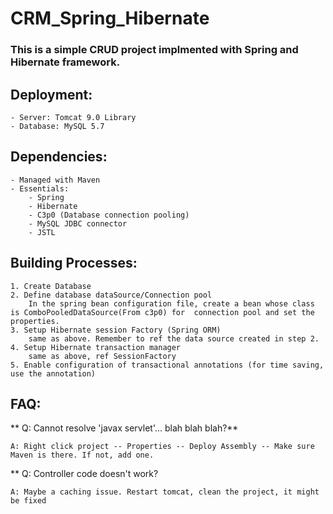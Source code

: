 # CRM_Spring_Hibernate
### This is a simple CRUD project implmented with Spring and Hibernate framework.

## Deployment:
	- Server: Tomcat 9.0 Library
	- Database: MySQL 5.7

## Dependencies:
	- Managed with Maven
	- Essentials:
		- Spring
		- Hibernate
		- C3p0 (Database connection pooling)
		- MySQL JDBC connector
		- JSTL


## Building Processes:
 	1. Create Database
	2. Define database dataSource/Connection pool
		In the spring bean configuration file, create a bean whose class is ComboPooledDataSource(From c3p0) for  connection pool and set the properties.
	3. Setup Hibernate session Factory (Spring ORM)
		same as above. Remember to ref the data source created in step 2.
	4. Setup Hibernate transaction manager
		same as above, ref SessionFactory
	5. Enable configuration of transactional annotations (for time saving, use the annotation)


## FAQ:
**	Q: Cannot resolve 'javax servlet'... blah blah blah?**
	
	A: Right click project -- Properties -- Deploy Assembly -- Make sure Maven is there. If not, add one.
	
**  Q: Controller code doesn't work?

	A: Maybe a caching issue. Restart tomcat, clean the project, it might be fixed